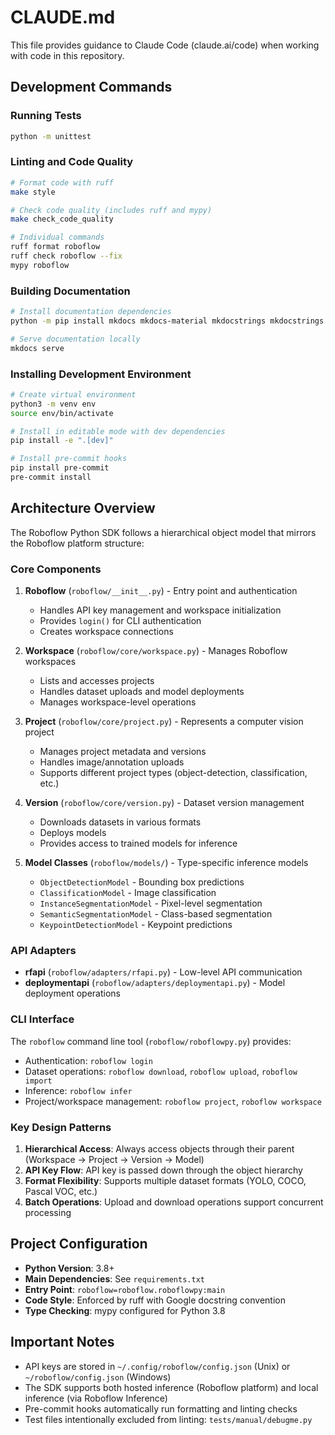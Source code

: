 # CLAUDE.md

This file provides guidance to Claude Code (claude.ai/code) when working with code in this repository.

## Development Commands

### Running Tests
```bash
python -m unittest
```

### Linting and Code Quality
```bash
# Format code with ruff
make style

# Check code quality (includes ruff and mypy)
make check_code_quality

# Individual commands
ruff format roboflow
ruff check roboflow --fix
mypy roboflow
```

### Building Documentation
```bash
# Install documentation dependencies
python -m pip install mkdocs mkdocs-material mkdocstrings mkdocstrings[python]

# Serve documentation locally
mkdocs serve
```

### Installing Development Environment
```bash
# Create virtual environment
python3 -m venv env
source env/bin/activate

# Install in editable mode with dev dependencies
pip install -e ".[dev]"

# Install pre-commit hooks
pip install pre-commit
pre-commit install
```

## Architecture Overview

The Roboflow Python SDK follows a hierarchical object model that mirrors the Roboflow platform structure:

### Core Components

1. **Roboflow** (`roboflow/__init__.py`) - Entry point and authentication
   - Handles API key management and workspace initialization
   - Provides `login()` for CLI authentication
   - Creates workspace connections

2. **Workspace** (`roboflow/core/workspace.py`) - Manages Roboflow workspaces
   - Lists and accesses projects
   - Handles dataset uploads and model deployments
   - Manages workspace-level operations

3. **Project** (`roboflow/core/project.py`) - Represents a computer vision project
   - Manages project metadata and versions
   - Handles image/annotation uploads
   - Supports different project types (object-detection, classification, etc.)

4. **Version** (`roboflow/core/version.py`) - Dataset version management
   - Downloads datasets in various formats
   - Deploys models
   - Provides access to trained models for inference

5. **Model Classes** (`roboflow/models/`) - Type-specific inference models
   - `ObjectDetectionModel` - Bounding box predictions
   - `ClassificationModel` - Image classification
   - `InstanceSegmentationModel` - Pixel-level segmentation
   - `SemanticSegmentationModel` - Class-based segmentation
   - `KeypointDetectionModel` - Keypoint predictions

### API Adapters

- **rfapi** (`roboflow/adapters/rfapi.py`) - Low-level API communication
- **deploymentapi** (`roboflow/adapters/deploymentapi.py`) - Model deployment operations

### CLI Interface

The `roboflow` command line tool (`roboflow/roboflowpy.py`) provides:
- Authentication: `roboflow login`
- Dataset operations: `roboflow download`, `roboflow upload`, `roboflow import`
- Inference: `roboflow infer`
- Project/workspace management: `roboflow project`, `roboflow workspace`

### Key Design Patterns

1. **Hierarchical Access**: Always access objects through their parent (Workspace → Project → Version → Model)
2. **API Key Flow**: API key is passed down through the object hierarchy
3. **Format Flexibility**: Supports multiple dataset formats (YOLO, COCO, Pascal VOC, etc.)
4. **Batch Operations**: Upload and download operations support concurrent processing

## Project Configuration

- **Python Version**: 3.8+
- **Main Dependencies**: See `requirements.txt`
- **Entry Point**: `roboflow=roboflow.roboflowpy:main`
- **Code Style**: Enforced by ruff with Google docstring convention
- **Type Checking**: mypy configured for Python 3.8

## Important Notes

- API keys are stored in `~/.config/roboflow/config.json` (Unix) or `~/roboflow/config.json` (Windows)
- The SDK supports both hosted inference (Roboflow platform) and local inference (via Roboflow Inference)
- Pre-commit hooks automatically run formatting and linting checks
- Test files intentionally excluded from linting: `tests/manual/debugme.py`
